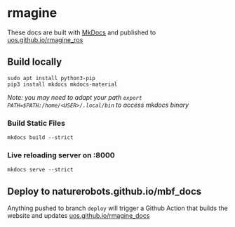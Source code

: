 # rmagine

These docs are built with [MkDocs](https://mkdocs.org) and published to [uos.github.io/rmagine_ros](https://uos.github.io/rmagine_docs)

## Build locally

```
sudo apt install python3-pip
pip3 install mkdocs mkdocs-material
```

*Note: you may need to adapt your path `export PATH=$PATH:/home/<USER>/.local/bin` to access mkdocs binary*

### Build Static Files

```
mkdocs build --strict
```

### Live reloading server on :8000

```
mkdocs serve --strict
```

## Deploy to naturerobots.github.io/mbf_docs

Anything pushed to branch `deploy` will trigger a Github Action that builds the website and updates [uos.github.io/rmagine_docs](https://uos.github.io/rmagine_docs)